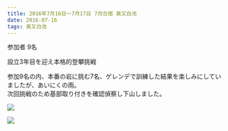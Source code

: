 ```yaml
---
title: 2016年7月16日～7月17日 7月合宿 奥又白池
date: 2016-07-16
tags: 奥又白池
---
```


参加者 9名  

設立3年目を迎え本格的登攀挑戦  

参加9名の内、本番の岩に挑む7名、ゲレンデで訓練した結果を楽しみにしていましたが、あいにくの雨。  
次回挑戦のため基部取り付きを確認偵察し下山しました。  

![](/2016/07/16/20160716/1.jpg)  

![](/2016/07/16/20160716/2.jpg)
